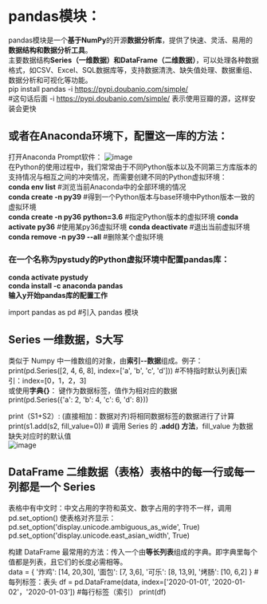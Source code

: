 # pandas模块：   
pandas模块是一个**基于NumPy**的开源**数据分析库**，提供了快速、灵活、易用的**数据结构和数据分析工具**。   
主要数据结构**Series（一维数据）和DataFrame（二维数据）**，可以处理各种数据格式，如CSV、Excel、SQL数据库等，支持数据清洗、缺失值处理、数据重组、数据分析和可视化等功能。  
pip install pandas -i https://pypi.doubanio.com/simple/   
#这句话后面 -i https://pypi.doubanio.com/simple/ 表示使用豆瓣的源，这样安装会更快  
  
## 或者在Anaconda环境下，配置这一库的方法：  
打开Anaconda Prompt软件：  ![image](https://github.com/user-attachments/assets/f43bf376-ff7e-4079-8f04-147937d86eb0)  
在Python的使用过程中，我们常常由于不同Python版本以及不同第三方库版本的支持情况与相互之间的冲突情况，而需要创建不同的Python虚拟环境：  
**conda env list**   #浏览当前Anaconda中的全部环境的情况  
**conda create -n py39**   #得到一个Python版本与base环境中Python版本一致的虚拟环境  
**conda create -n py36 python=3.6**   #指定Python版本的虚拟环境
**conda activate py36**   #使用某py36虚拟环境
**conda deactivate**   #退出当前虚拟环境
**conda remove -n py39 --all**   #删除某个虚拟环境


  
### 在一个名称为pystudy的Python虚拟环境中配置pandas库： 
**conda activate pystudy  
conda install -c anaconda pandas  
输入y开始pandas库的配置工作**  

  
import pandas as pd #引入 pandas 模块   


  
## Series  一维数据，S大写  
类似于 Numpy 中一维数组的对象，由**索引--数据**组成。例子：  
print(pd.Series([2, 4, 6, 8], index=['a', 'b', 'c', 'd']))  #不特指时默认列表[]索引：index=[0，1，2，3]  
或使用**字典{}**：  键作为数据标签，值作为相对应的数据  
print(pd.Series({'a': 2, 'b': 4, 'c': 6, 'd': 8}))  

print（S1+S2）: (直接相加：数据对齐)将相同数据标签的数据进行了计算  
print(s1.add(s2, fill_value=0))  # 调用 Series 的 **.add() 方法**，fill_value 为数据缺失对应时的默认值    
![image](https://github.com/user-attachments/assets/960d6c9f-0bc9-419f-8caf-b481076d2b22)  


    
## DataFrame  二维数据（表格）表格中的每一行或每一列都是一个 Series    
   
表格中有中文时：中文占用的字符和英文、数字占用的字符不一样，调用 pd.set_option() 使表格对齐显示：  
pd.set_option('display.unicode.ambiguous_as_wide', True)  
pd.set_option('display.unicode.east_asian_width', True)  
  
构建 DataFrame 最常用的方法：传入一个由**等长列表**组成的字典。即字典里每个值都是列表，且它们的长度必需相等。   
data = {
  '炸鸡': [14, 20,30],
  '面包': [7, 3,6],
  '可乐': [8, 13,9],
  '烤肠': [10, 6,2]
}                          #每列标签：表头
df = pd.DataFrame(data, index=['2020-01-01', '2020-01-02'，'2020-01-03'])  #每行标签（索引）
print(df)



















